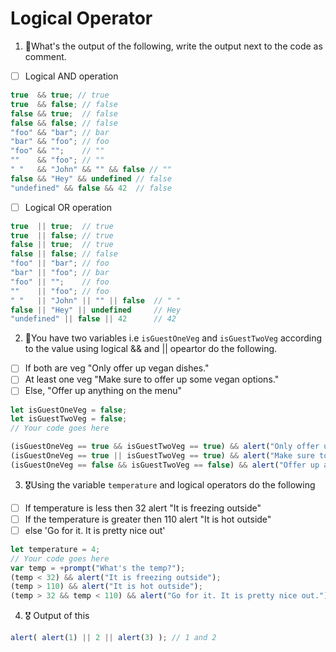 # Logical Operator

1. 🥇What's the output of the following, write the output next to the code as comment.

* [ ] Logical AND operation

```js
true  && true; // true
true  && false; // false
false && true;  // false
false && false; // false
"foo" && "bar"; // bar
"bar" && "foo"; // foo
"foo" && "";    // ""
""    && "foo"; // ""
" "   && "John" && "" && false // ""
false && "Hey" && undefined // false
"undefined" && false && 42  // false
```

* [ ] Logical OR operation
```js
true  || true;  // true
true  || false; // true
false || true;  // true
false || false; // false
"foo" || "bar"; // foo
"bar" || "foo"; // bar
"foo" || "";    // foo
""    || "foo"; // foo
" "   || "John" || "" || false  // " "
false || "Hey" || undefined     // Hey
"undefined" || false || 42      // 42
```

2. 🥈You have two variables i.e `isGuestOneVeg` and  `isGuestTwoVeg` according to the value using logical && and || opeartor do the following.

* [ ] If both are veg "Only offer up vegan dishes."
* [ ] At least one veg  "Make sure to offer up some vegan options."
* [ ] Else, "Offer up anything on the menu"
```js
let isGuestOneVeg = false;
let isGuestTwoVeg = false;
// Your code goes here

(isGuestOneVeg == true && isGuestTwoVeg == true) && alert("Only offer up vegan dishes.");
(isGuestOneVeg == true || isGuestTwoVeg == true) && alert("Make sure to offer up some vegan options.");
(isGuestOneVeg == false && isGuestTwoVeg == false) && alert("Offer up anything on the menu.");
```


3. 🎖Using the variable `temperature` and logical operators do the following
* [ ] If temperature is less then 32 alert "It is freezing outside"
* [ ] If the temperature is greater then 110 alert "It is hot outside"
* [ ] else 'Go for it. It is pretty nice out'
```js
let temperature = 4;
// Your code goes here
var temp = +prompt("What's the temp?");
(temp < 32) && alert("It is freezing outside");
(temp > 110) && alert("It is hot outside");
(temp > 32 && temp < 110) && alert("Go for it. It is pretty nice out.");
```

4. 🎖 Output of this
```js
alert( alert(1) || 2 || alert(3) ); // 1 and 2
```